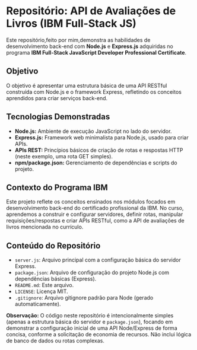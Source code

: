 # Repositório: API de Avaliações de Livros (IBM Full-Stack JS)

Este repositório,feito por mim,demonstra as habilidades de desenvolvimento back-end com **Node.js** e **Express.js** adquiridas no programa **IBM Full-Stack JavaScript Developer Professional Certificate**.

## Objetivo

O objetivo é apresentar uma estrutura básica de uma API RESTful construída com Node.js e o framework Express, refletindo os conceitos aprendidos para criar serviços back-end.

## Tecnologias Demonstradas

*   **Node.js:** Ambiente de execução JavaScript no lado do servidor.
*   **Express.js:** Framework web minimalista para Node.js, usado para criar APIs.
*   **APIs REST:** Princípios básicos de criação de rotas e respostas HTTP (neste exemplo, uma rota GET simples).
*   **npm/package.json:** Gerenciamento de dependências e scripts do projeto.

## Contexto do Programa IBM

Este projeto reflete os conceitos ensinados nos módulos focados em desenvolvimento back-end do certificado profissional da IBM. No curso, aprendemos a construir e configurar servidores, definir rotas, manipular requisições/respostas e criar APIs RESTful, como a API de avaliações de livros mencionada no currículo.

## Conteúdo do Repositório

*   `server.js`: Arquivo principal com a configuração básica do servidor Express.
*   `package.json`: Arquivo de configuração do projeto Node.js com dependências básicas (Express).
*   `README.md`: Este arquivo.
*   `LICENSE`: Licença MIT.
*   `.gitignore`: Arquivo gitignore padrão para Node (gerado automaticamente).

**Observação:** O código neste repositório é intencionalmente simples (apenas a estrutura básica do servidor e `package.json`), focando em demonstrar a configuração inicial de uma API Node/Express de forma concisa, conforme a solicitação de economia de recursos. Não inclui lógica de banco de dados ou rotas complexas.
